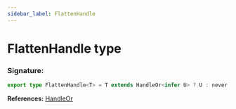 ```yaml
---
sidebar_label: FlattenHandle
---
```


# FlattenHandle type

### Signature:

```typescript
export type FlattenHandle<T> = T extends HandleOr<infer U> ? U : never;
```

**References:** [HandleOr](./puppeteer.handleor.md)
